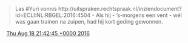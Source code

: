 > Las \#Yuri vonnis http://uitspraken\.rechtspraak\.nl/inziendocument?id\=ECLI:NL:RBGEL:2016:4504 \- Als hij \- ’s\-morgens een vent \- wél was gaan trainen na zuipen, had hij kort geding gewonnen\.

<img src="../../media/tweet.ico" width="12" /> [Thu Aug 18 21:42:45 +0000 2016](https://twitter.com/DromerDenker/status/766389898458824705)